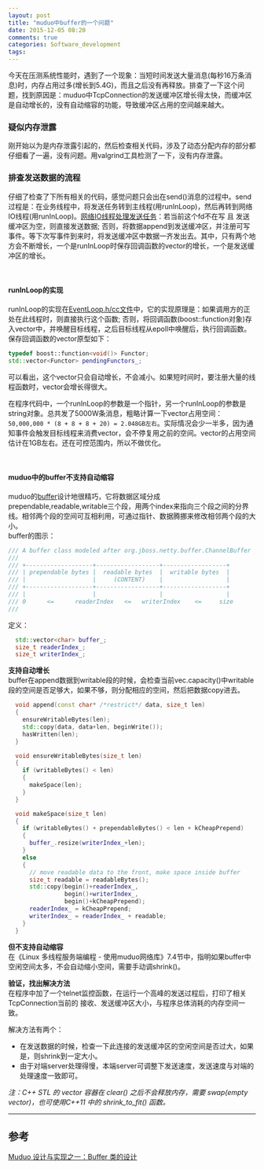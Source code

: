 ```yaml
---
layout: post
title: "muduo中buffer的一个问题"
date: 2015-12-05 08:20
comments: true
categories: Software_development
tags: 
---
```



今天在压测系统性能时，遇到了一个现象：当短时间发送大量消息(每秒16万条消息)时，内存占用过多(增长到5.4G)，而且之后没有再释放。排查了一下这个问题，找到原因是：muduo中TcpConnection的发送缓冲区增长得太快，而缓冲区是自动增长的，没有自动缩容的功能，导致缓冲区占用的空间越来越大。


<!--more-->

### 疑似内存泄露
刚开始以为是内存泄露引起的，然后检查相关代码，涉及了动态分配内存的部分都仔细看了一遍，没有问题。用valgrind工具检测了一下，没有内存泄露。


### 排查发送数据的流程
仔细了检查了下所有相关的代码，感觉问题只会出在send()消息的过程中。send过程是：在业务线程中，将发送任务转到主线程(用runInLoop)，然后再转到网络IO线程(用runInLoop)。[网络IO线程处理发送任务](https://github.com/chenshuo/muduo/blob/master/muduo/net/TcpConnection.cc)：若当前这个fd不在写 且 发送缓冲区为空，则直接发送数据; 否则，将数据append到发送缓冲区，并注册可写事件。等下次写事件到来时，将发送缓冲区中数据一齐发出去。其中，只有两个地方会不断增长，一个是runInLoop时保存回调函数的vector的增长，一个是发送缓冲区的增长。

 <br /> 
 
#### runInLoop的实现

runInLoop的实现在[EventLoop.h/cc文件](https://github.com/chenshuo/muduo/blob/master/muduo/net/EventLoop.cc)中，它的实现原理是：如果调用方的正处在此线程时，则直接执行这个函数; 否则，将回调函数(boost::function对象)存入vector中，并唤醒目标线程，之后目标线程从epoll中唤醒后，执行回调函数。保存回调函数的vector原型如下：

```cpp
typedef boost::function<void()> Functor;
std::vector<Functor> pendingFunctors_;
```

可以看出，这个vector只会自动增长，不会减小。如果短时间时，要注册大量的线程函数时，vector会增长得很大。

在程序代码中，一个runInLoop的参数是一个指针，另一个runInLoop的参数是string对象。总共发了5000W条消息，粗略计算一下vector占用空间：`50,000,000 * (8 + 8 + 8 + 20) = 2.048GB左右`。实际情况会少一半多，因为通知事件会触发目标线程来消费vector，会不停复用之前的空间。vector的占用空间估计在1GB左右。还在可控范围内，所以不做优化。

 <br /> 
 
#### muduo中的buffer不支持自动缩容
muduo的[buffer](https://github.com/chenshuo/muduo/blob/master/muduo/net/Buffer.h)设计地很精巧，它将数据区域分成prependable,readable,writable三个段，用两个index来指向三个段之间的分界线。相邻两个段的空间可互相利用，可通过指针、数据腾挪来修改相邻两个段的大小。  
buffer的图示：

```cpp
/// A buffer class modeled after org.jboss.netty.buffer.ChannelBuffer
///
/// +-------------------+------------------+------------------+
/// | prependable bytes |  readable bytes  |  writable bytes  |
/// |                   |     (CONTENT)    |                  |
/// +-------------------+------------------+------------------+
/// |                   |                  |                  |
/// 0      <=      readerIndex   <=   writerIndex    <=     size
///
```

定义：

```cpp
  std::vector<char> buffer_;
  size_t readerIndex_;
  size_t writerIndex_;
```

**支持自动增长**  
buffer在append数据到writable段的时候，会检查当前vec.capacity()中writable段的空间是否足够大，如果不够，则分配相应的空间，然后把数据copy进去。

```cpp
  void append(const char* /*restrict*/ data, size_t len)
  {
    ensureWritableBytes(len);
    std::copy(data, data+len, beginWrite());
    hasWritten(len);
  }

  void ensureWritableBytes(size_t len)
  {
    if (writableBytes() < len)
    {
      makeSpace(len);
    }
  }

  void makeSpace(size_t len)
  {
    if (writableBytes() + prependableBytes() < len + kCheapPrepend)
    {
      buffer_.resize(writerIndex_+len);
    }
    else
    {
      // move readable data to the front, make space inside buffer
      size_t readable = readableBytes();
      std::copy(begin()+readerIndex_,
                begin()+writerIndex_,
                begin()+kCheapPrepend);
      readerIndex_ = kCheapPrepend;
      writerIndex_ = readerIndex_ + readable;
    }
  }
```

**但不支持自动缩容**  
在《Linux 多线程服务端编程 - 使用muduo网络库》7.4节中，指明如果buffer中空闲空间太多，不会自动缩小空间，需要手动调shrink()。

**验证，找出解决方法**  
在程序中加了一个telnet监控函数，在运行一个高峰的发送过程后，打印了相关TcpConnection当前的 接收、发送缓冲区大小，与程序总体消耗的内存空间一致。

解决方法有两个：  

- 在发送数据的时候，检查一下此连接的发送缓冲区的空闲空间是否过大，如果是，则shrink到一定大小。  
- 由于对端server处理得慢，本端server可调整下发送速度，发送速度与对端的处理速度一致即可。

*注：C++ STL 的 vector 容器在 clear() 之后不会释放内存，需要 swap(empty vector)，也可使用C++11 中的 shrink_to_fit() 函数。*





------------------------------------------------

## 参考

[Muduo 设计与实现之一：Buffer 类的设计](http://blog.csdn.net/solstice/article/details/6329080)

